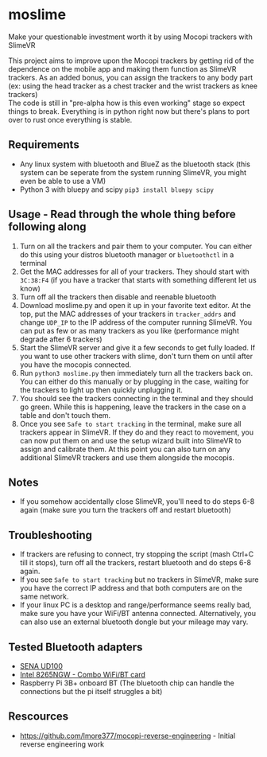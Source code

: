 # moslime
Make your questionable investment worth it by using Mocopi trackers with SlimeVR

This project aims to improve upon the Mocopi trackers by getting rid of the dependence on the mobile app and making them function as SlimeVR trackers. As an added bonus, you can assign the trackers to any body part (ex: using the head tracker as a chest tracker and the wrist trackers as knee trackers)\
The code is still in "pre-alpha how is this even working" stage so expect things to break. Everything is in python right now but there's plans to port over to rust once everything is stable.

## Requirements
 - Any linux system with bluetooth and BlueZ as the bluetooth stack (this system can be seperate from the system running SlimeVR, you might even be able to use a VM)
 - Python 3 with bluepy and scipy `pip3 install bluepy scipy`

## Usage - Read through the whole thing before following along
1. Turn on all the trackers and pair them to your computer. You can either do this using your distros bluetooth manager or `bluetoothctl` in a terminal
2. Get the MAC addresses for all of your trackers. They should start with `3C:38:F4` (if you have a tracker that starts with something different let us know)
3. Turn off all the trackers then disable and reenable bluetooth
4. Download moslime.py and open it up in your favorite text editor. At the top, put the MAC addresses of your trackers in `tracker_addrs` and change `UDP_IP` to the IP address of the computer running SlimeVR. You can put as few or as many trackers as you like (performance might degrade after 6 trackers)
5. Start the SlimeVR server and give it a few seconds to get fully loaded. If you want to use other trackers with slime, don't turn them on until after you have the mocopis connected.
6. Run `python3 moslime.py` then immediately turn all the trackers back on. You can either do this manually or by plugging in the case, waiting for the trackers to light up then quickly unplugging it.
7. You should see the trackers connecting in the terminal and they should go green. While this is happening, leave the trackers in the case on a table and don't touch them.
8. Once you see `Safe to start tracking` in the terminal, make sure all trackers appear in SlimeVR. If they do and they react to movement, you can now put them on and use the setup wizard built into SlimeVR to assign and calibrate them. At this point you can also turn on any additional SlimeVR trackers and use them alongside the mocopis.

## Notes
 - If you somehow accidentally close SlimeVR, you'll need to do steps 6-8 again (make sure you turn the trackers off and restart bluetooth)

## Troubleshooting
 - If trackers are refusing to connect, try stopping the script (mash Ctrl+C till it stops), turn off all the trackers, restart bluetooth and do steps 6-8 again.
 - If you see `Safe to start tracking` but no trackers in SlimeVR, make sure you have the correct IP address and that both computers are on the same network.
 - If your linux PC is a desktop and range/performance seems really bad, make sure you have your WiFi/BT antenna connected. Alternatively, you can also use an external bluetooth dongle but your mileage may vary. 

## Tested Bluetooth adapters
 - [SENA UD100](http://www.senanetworks.com/ud100-g03.html)
 - [Intel 8265NGW - Combo WiFi/BT card](https://www.intel.com/content/www/us/en/products/sku/94150/intel-dual-band-wirelessac-8265/specifications.html)
 - Raspberry Pi 3B+ onboard BT (The bluetooth chip can handle the connections but the pi itself struggles a bit)

## Rescources
 - https://github.com/lmore377/mocopi-reverse-engineering - Initial reverse engineering work
